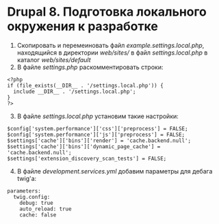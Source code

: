 # Drupal 8. Подготовка локального окружения к разработке

1. Скопировать и перемеиновать файл *example.settings.local.php*, находящийся в директории *web/sites/* в файл *settings.local.php* в каталог *web/sites/default*
2. В файле *settings.php* раскомментировать строки:
```
<?php
if (file_exists(__DIR__ . '/settings.local.php')) {
  include __DIR__ . '/settings.local.php';
}
?>
```
3. В файле *settings.local.php* установим такие настройки:
```
$config['system.performance']['css']['preprocess'] = FALSE;
$config['system.performance']['js']['preprocess'] = FALSE;
$settings['cache']['bins']['render'] = 'cache.backend.null';
$settings['cache']['bins']['dynamic_page_cache'] = 'cache.backend.null';
$settings['extension_discovery_scan_tests'] = FALSE;
```
4. В файле *development.services.yml* добавим параметры для дебага twig'a:
```
parameters:
  twig.config:
    debug: true
    auto_reload: true
    cache: false
```
